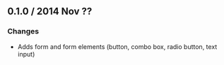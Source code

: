 ## 0.1.0 / 2014 Nov ??

### Changes
  * Adds form and form elements (button, combo box, radio button, text input)
